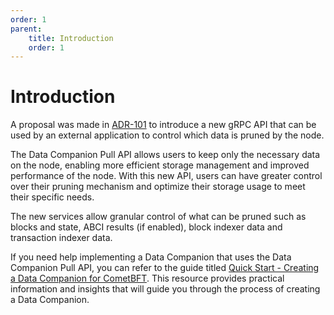 ```yaml
---
order: 1
parent:
    title: Introduction
    order: 1
---
```


# Introduction

A proposal was made in
[ADR-101](https://github.com/cometbft/cometbft/blob/thane/adr-084-data-companion-pull-api/docs/architecture/adr-101-data-companion-pull-api.md)
to introduce a new gRPC API that can be used by an external application to control which data is pruned by the node.

The Data Companion Pull API allows users to keep only the necessary data on the node,
enabling more efficient storage management and improved performance of the node. With this new API, users can have
greater control over their pruning mechanism and optimize their storage usage to meet their specific needs.

The new services allow granular control of what can be pruned such as blocks and state, ABCI results (if enabled), block
indexer data and transaction indexer data.

If you need help implementing a Data Companion that uses the Data Companion Pull API, you can refer to the guide titled
[Quick Start - Creating a Data Companion for CometBFT](./quick-start.md). This resource provides practical information
and insights that will guide you through the process of creating a Data Companion.
